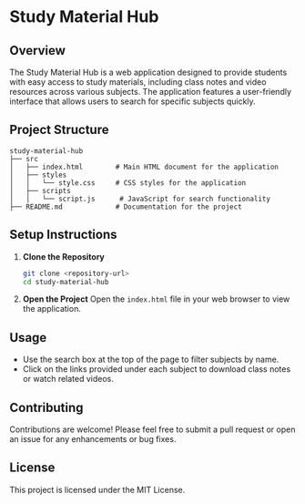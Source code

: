 # Study Material Hub

## Overview
The Study Material Hub is a web application designed to provide students with easy access to study materials, including class notes and video resources across various subjects. The application features a user-friendly interface that allows users to search for specific subjects quickly.

## Project Structure
```
study-material-hub
├── src
│   ├── index.html        # Main HTML document for the application
│   ├── styles
│   │   └── style.css     # CSS styles for the application
│   ├── scripts
│   │   └── script.js      # JavaScript for search functionality
├── README.md             # Documentation for the project
```

## Setup Instructions
1. **Clone the Repository**
   ```bash
   git clone <repository-url>
   cd study-material-hub
   ```

2. **Open the Project**
   Open the `index.html` file in your web browser to view the application.

## Usage
- Use the search box at the top of the page to filter subjects by name.
- Click on the links provided under each subject to download class notes or watch related videos.

## Contributing
Contributions are welcome! Please feel free to submit a pull request or open an issue for any enhancements or bug fixes.

## License
This project is licensed under the MIT License.